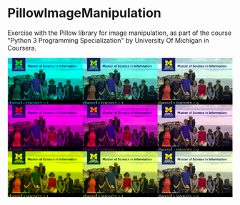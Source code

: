 # PillowImageManipulation

Exercise with the Pillow library for image manipulation, as part of the course "Python 3 Programming Specialization" by University Of Michigan in Coursera.

![Output](https://github.com/alemartinezz/PillowImageManipulation/blob/master/output.png?raw=true)

